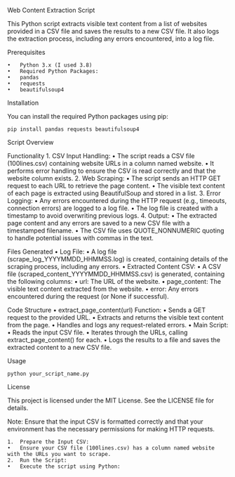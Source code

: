 Web Content Extraction Script

This Python script extracts visible text content from a list of websites provided in a CSV file and saves the results to a new CSV file. It also logs the extraction process, including any errors encountered, into a log file.

Prerequisites

	•	Python 3.x (I used 3.8)
	•	Required Python Packages:
	•	pandas
	•	requests
	•	beautifulsoup4

Installation

You can install the required Python packages using pip: 
    
    pip install pandas requests beautifulsoup4

Script Overview

Functionality
	1.	CSV Input Handling:
	•	The script reads a CSV file (100lines.csv) containing website URLs in a column named website.
	•	It performs error handling to ensure the CSV is read correctly and that the website column exists.
	2.	Web Scraping:
	•	The script sends an HTTP GET request to each URL to retrieve the page content.
	•	The visible text content of each page is extracted using BeautifulSoup and stored in a list.
	3.	Error Logging:
	•	Any errors encountered during the HTTP request (e.g., timeouts, connection errors) are logged to a log file.
	•	The log file is created with a timestamp to avoid overwriting previous logs.
	4.	Output:
	•	The extracted page content and any errors are saved to a new CSV file with a timestamped filename.
	•	The CSV file uses QUOTE_NONNUMERIC quoting to handle potential issues with commas in the text.

Files Generated
	•	Log File:
	•	A log file (scrape_log_YYYYMMDD_HHMMSS.log) is created, containing details of the scraping process, including any errors.
	•	Extracted Content CSV:
	•	A CSV file (scraped_content_YYYYMMDD_HHMMSS.csv) is generated, containing the following columns:
	•	url: The URL of the website.
	•	page_content: The visible text content extracted from the website.
	•	error: Any errors encountered during the request (or None if successful).

Code Structure
	•	extract_page_content(url) Function:
	•	Sends a GET request to the provided URL.
	•	Extracts and returns the visible text content from the page.
	•	Handles and logs any request-related errors.
	•	Main Script:
	•	Reads the input CSV file.
	•	Iterates through the URLs, calling extract_page_content() for each.
	•	Logs the results to a file and saves the extracted content to a new CSV file.

Usage

    python your_script_name.py

License

This project is licensed under the MIT License. See the LICENSE file for details.

Note: Ensure that the input CSV is formatted correctly and that your environment has the necessary permissions for making HTTP requests.

	1.	Prepare the Input CSV:
	•	Ensure your CSV file (100lines.csv) has a column named website with the URLs you want to scrape.
	2.	Run the Script:
	•	Execute the script using Python:
